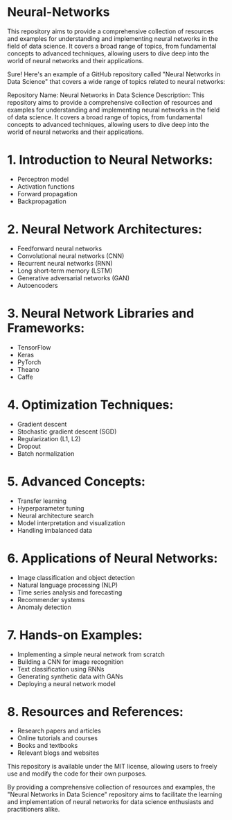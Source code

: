 # Neural-Networks
This repository aims to provide a comprehensive collection of resources and examples for understanding and implementing neural networks in the field of data science. It covers a broad range of topics, from fundamental concepts to advanced techniques, allowing users to dive deep into the world of neural networks and their applications.

Sure! Here's an example of a GitHub repository called "Neural Networks in Data Science" that covers a wide range of topics related to neural networks:

Repository Name: Neural Networks in Data Science
Description: This repository aims to provide a comprehensive collection of resources and examples for understanding and implementing neural networks in the field of data science. It covers a broad range of topics, from fundamental concepts to advanced techniques, allowing users to dive deep into the world of neural networks and their applications.


# 1. Introduction to Neural Networks:
   - Perceptron model
   - Activation functions
   - Forward propagation
   - Backpropagation

# 2. Neural Network Architectures:
   - Feedforward neural networks
   - Convolutional neural networks (CNN)
   - Recurrent neural networks (RNN)
   - Long short-term memory (LSTM)
   - Generative adversarial networks (GAN)
   - Autoencoders

# 3. Neural Network Libraries and Frameworks:
   - TensorFlow
   - Keras
   - PyTorch
   - Theano
   - Caffe

# 4. Optimization Techniques:
   - Gradient descent
   - Stochastic gradient descent (SGD)
   - Regularization (L1, L2)
   - Dropout
   - Batch normalization

# 5. Advanced Concepts:
   - Transfer learning
   - Hyperparameter tuning
   - Neural architecture search
   - Model interpretation and visualization
   - Handling imbalanced data

# 6. Applications of Neural Networks:
   - Image classification and object detection
   - Natural language processing (NLP)
   - Time series analysis and forecasting
   - Recommender systems
   - Anomaly detection

# 7. Hands-on Examples:
   - Implementing a simple neural network from scratch
   - Building a CNN for image recognition
   - Text classification using RNNs
   - Generating synthetic data with GANs
   - Deploying a neural network model

# 8. Resources and References:
   - Research papers and articles
   - Online tutorials and courses
   - Books and textbooks
   - Relevant blogs and websites



This repository is available under the MIT license, allowing users to freely use and modify the code for their own purposes.

By providing a comprehensive collection of resources and examples, the "Neural Networks in Data Science" repository aims to facilitate the learning and implementation of neural networks for data science enthusiasts and practitioners alike.
